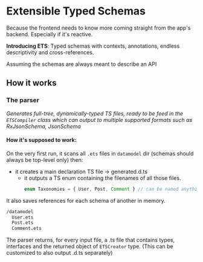 # Extensible Typed Schemas

Because the frontend needs to know more coming straight from the app's backend. Especially if it's reactive.

**Introducing ETS**:
Typed schemas with contexts, annotations, endless descriptivity and cross-references.



Assuming the schemas are always meant to describe an API


## How it works

### The parser

_Generates full-tree, dynamically-typed TS files, ready to be feed in the `ETSCompiler` class which can output to multiple supported formats such as RxJsonSchema, JsonSchema_

#### How it's supposed to work:

On the very first run, it scans all `.ets` files in `datamodel` dir (schemas should always be top-level only) then:

- it creates a main declaration  TS file -> generated.d.ts
  - it outputs a TS enum containing the filenames of all those files.
    ```ts index.d.ts
    enum Taxonomies = { User, Post, Comment } // can be named anything else
    ```

It also saves references for each schema of another in memory.

```fs
/datamodel
  User.ets
  Post.ets
  Comment.ets
```

The parser returns, for every input file, a .ts file that contains types, interfaces and the returned object of `ETSCreator` type. (This can be customized to also output .d.ts separately)

